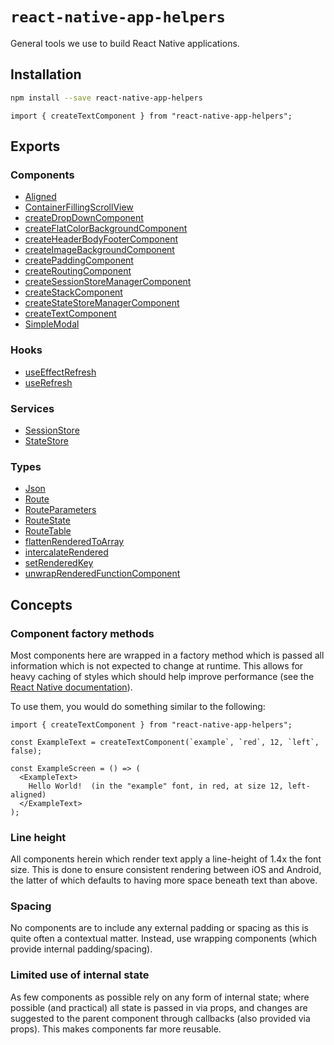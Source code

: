 # `react-native-app-helpers`

General tools we use to build React Native applications.

## Installation

```bash
npm install --save react-native-app-helpers
```

```tsx
import { createTextComponent } from "react-native-app-helpers";
```

## Exports

### Components

- [Aligned](./components/Aligned/readme.md)
- [ContainerFillingScrollView](./components/ContainerFillingScrollView/readme.md)
- [createDropDownComponent](./components/createDropDownComponent/readme.md)
- [createFlatColorBackgroundComponent](./components/createFlatColorBackgroundComponent/readme.md)
- [createHeaderBodyFooterComponent](./components/createHeaderBodyFooterComponent/readme.md)
- [createImageBackgroundComponent](./components/createImageBackgroundComponent/readme.md)
- [createPaddingComponent](./components/createPaddingComponent/readme.md)
- [createRoutingComponent](./components/createRoutingComponent/readme.md)
- [createSessionStoreManagerComponent](./components/createSessionStoreManagerComponent/readme.md)
- [createStackComponent](./components/createStackComponent/readme.md)
- [createStateStoreManagerComponent](./components/createStateStoreManagerComponent/readme.md)
- [createTextComponent](./components/createTextComponent/readme.md)
- [SimpleModal](./components/SimpleModal/readme.md)

### Hooks

- [useEffectRefresh](./hooks/useEffectRefresh/readme.md)
- [useRefresh](./hooks/useRefresh/readme.md)

### Services

- [SessionStore](./services/SessionStore/readme.md)
- [StateStore](./services/StateStore/readme.md)

### Types

- [Json](./types/Json/readme.md)
- [Route](./types/Route/readme.md)
- [RouteParameters](./types/RouteParameters/readme.md)
- [RouteState](./types/RouteState/readme.md)
- [RouteTable](./types/RouteTable/readme.md)
- [flattenRenderedToArray](./utilities/flattenRenderedToArray/readme.md)
- [intercalateRendered](./utilities/intercalateRendered/readme.md)
- [setRenderedKey](./utilities/setRenderedKey/readme.md)
- [unwrapRenderedFunctionComponent](./utilities/unwrapRenderedFunctionComponent/readme.md)

## Concepts

### Component factory methods

Most components here are wrapped in a factory method which is passed all
information which is not expected to change at runtime.  This allows for heavy
caching of styles which should help improve performance (see the
[React Native documentation](https://reactnative.dev/docs/stylesheet)).

To use them, you would do something similar to the following:

```tsx
import { createTextComponent } from "react-native-app-helpers";

const ExampleText = createTextComponent(`example`, `red`, 12, `left`, false);

const ExampleScreen = () => (
  <ExampleText>
    Hello World!  (in the "example" font, in red, at size 12, left-aligned)
  </ExampleText>
);
```

### Line height

All components herein which render text apply a line-height of 1.4x the font
size.  This is done to ensure consistent rendering between iOS and Android, the
latter of which defaults to having more space beneath text than above.

### Spacing

No components are to include any external padding or spacing as this is quite
often a contextual matter.  Instead, use wrapping components (which provide
internal padding/spacing).

### Limited use of internal state

As few components as possible rely on any form of internal state; where possible
(and practical) all state is passed in via props, and changes are suggested to
the parent component through callbacks (also provided via props).  This makes
components far more reusable.
